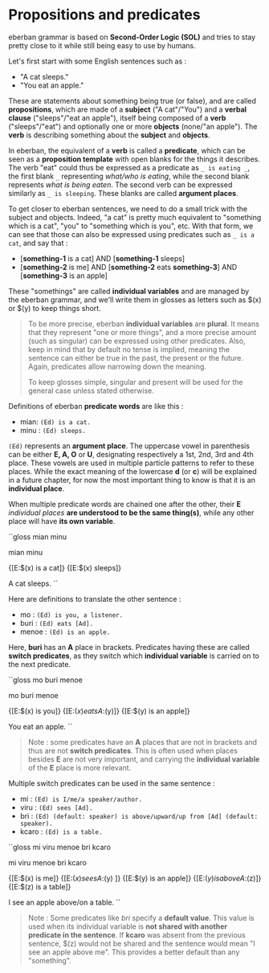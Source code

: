 # Propositions and predicates

eberban grammar is based on __Second-Order Logic (SOL)__ and tries to stay
pretty close to it while still being easy to use by humans.

Let's first start with some English sentences such as :

- "A cat sleeps."
- "You eat an apple."

These are statements about something being true (or false), and are called
__propositions__, which are made of a __subject__ ("A cat"/"You") and a __verbal
clause__ ("sleeps"/"eat an apple"), itself being composed of a __verb__
("sleeps"/"eat") and optionally one or more __objects__ (none/"an apple"). The
__verb__ is describing something about the __subject__ and __objects__.

In eberban, the equivalent of a __verb__ is called a __predicate__, which can be
seen as a __proposition template__ with open blanks for the things it describes.
The verb "eat" could thus be expressed as a predicate as `_ is eating _`,
the first blank `_` representing _what/who is eating_, while the second blank
represents _what is being eaten_. The second verb can be expressed similarly
as `_ is sleeping`. These blanks are called __argument places__.

To get closer to eberban sentences, we need to do a small trick with the subject
and objects. Indeed, "a cat" is pretty much equivalent to "something which is a
cat", "you" to "something which is you", etc. With that form, we can see that
those can also be expressed using predicates such as `_ is a cat`,
and say that :

- \[__something-1__ is a cat\] AND \[__something-1__ sleeps\]
- \[__something-2__ is me\] AND \[__something-2__ eats __something-3__\] AND
  \[__something-3__ is an apple\]

These "somethings" are called __individual variables__ and are managed by
the eberban grammar, and we'll write them in glosses as letters such as $(x)
or $(y) to keep things short.

> To be more precise, eberban __individual variables__ are __plural__. It
> means that they represent "one or more things", and a more precise amount
> (such as singular) can be expressed using other predicates. Also, keep in mind
> that by default no tense is implied, meaning the sentence can either be true
> in the past, the present or the future. Again, predicates allow narrowing
> down the meaning.
>
> To keep glosses simple, singular and present will be used for the general case
> unless stated otherwise.

Definitions of eberban __predicate words__ are like this :

- mian: `(Ed) is a cat.`
- minu : `(Ed) sleeps.`

`(Ed)` represents an __argument place__. The uppercase vowel in parenthesis can
be either __E, A, O__ or __U__, designating respectively a 1st, 2nd, 3rd and 4th
place. These vowels are used in multiple particle patterns to refer to these
places. While the exact meaning of the lowercase **d** (or **c**) will be
explained in a future chapter, for now the most important thing to know is that
it is an __individual place__.

When multiple predicate words are chained one after the other, their **E**
_individual places_ __are understood to be the same thing(s)__, while any other
place will have __its own variable__.

``gloss
mian minu

mian minu

{\[E:$(x) is a cat\]} {\[E:$(x) sleeps\]} 

A cat sleeps.
``

Here are definitions to translate the other sentence :

- mo : `(Ed) is you, a listener.`
- buri : `(Ed) eats [Ad].`
- menoe : `(Ed) is an apple.`

Here, __buri__ has an __A__ place in brackets. Predicates having these are
called __switch predicates__, as they switch which __individual variable__ is
carried on to the next predicate.

``gloss
mo buri menoe

mo buri menoe

{\[E:$(x) is you\]} {\[E:$(x) eats A:$(y)\]} {\[E:$(y) is an apple\]}

You eat an apple.
``

> Note : some predicates have an __A__ places that are not in brackets and thus
> are not __switch predicates__. This is often used when places besides __E__
> are not very important, and carrying the __individual variable__ of the __E__
> place is more relevant.

Multiple switch predicates can be used in the same sentence :

- mi : `(Ed) is I/me/a speaker/author.`
- viru : `(Ed) sees [Ad].`
- bri : `(Ed) (default: speaker) is above/upward/up from [Ad] (default: speaker).`
- kcaro : `(Ed) is a table.`

``gloss
mi viru menoe bri kcaro

mi viru menoe bri kcaro

{\[E:$(x) is me\]} {\[E:$(x) sees A:$(y) \]} {\[E:$(y) is an apple\]}
{\[E:$(y) is above A:$(z)\]} {\[E:$(z) is a table\]}

I see an apple above/on a table.
``

> Note : Some predicates like _bri_ specify a __default value__. This value is
> used when its individual variable is __not shared with another predicate in the
> sentence__. If __kcaro__ was absent from the previous sentence, $(z) would
> not be shared and the sentence would mean "I see an apple above me". This
> provides a better default than any "something".
